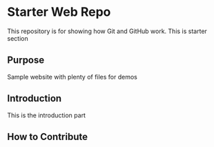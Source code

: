 # Starter Web Repo

This repository is for showing how Git and GitHub work.
This is starter section

## Purpose

Sample website with plenty of files for demos

## Introduction
This is the introduction part


## How to Contribute